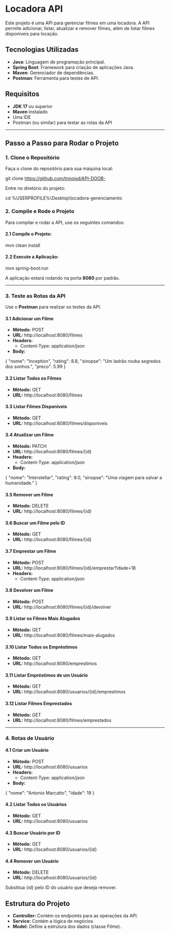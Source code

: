 # Locadora API

Este projeto é uma API para gerenciar filmes em uma locadora. A API permite adicionar, listar, atualizar e remover filmes, além de listar filmes disponíveis para locação.

## Tecnologias Utilizadas

- **Java**: Linguagem de programação principal.
- **Spring Boot**: Framework para criação de aplicações Java.
- **Maven**: Gerenciador de dependências.
- **Postman**: Ferramenta para testes de API.

## Requisitos

- **JDK 17** ou superior
- **Maven** instalado
- Uma IDE
- Postman (ou similar) para testar as rotas da API

---

## Passo a Passo para Rodar o Projeto

### 1. Clone o Repositório

Faça o clone do repositório para sua máquina local:


git clone https://github.com/tnnoixd/API-DOOB-


Entre no diretório do projeto:


cd %USERPROFILE%\Desktop\locadora-gerenciamento


### 2. Compile e Rode o Projeto

Para compilar e rodar a API, use os seguintes comandos:

#### 2.1 Compile o Projeto:


mvn clean install


#### 2.2 Execute a Aplicação:


mvn spring-boot:run


A aplicação estará rodando na porta **8080** por padrão.

---

### 3. Teste as Rotas da API

Use o **Postman** para realizar os testes da API.

#### 3.1 Adicionar um Filme

- **Método:** POST
- **URL:** http://localhost:8080/filmes
- **Headers:**
  - Content-Type: application/json
- **Body:**


{
    "nome": "Inception",
    "rating": 8.8,
    "sinopse": "Um ladrão rouba segredos dos sonhos.",
    "preco": 5.99
}


#### 3.2 Listar Todos os Filmes

- **Método:** GET
- **URL:** http://localhost:8080/filmes

#### 3.3 Listar Filmes Disponíveis

- **Método:** GET
- **URL:** http://localhost:8080/filmes/disponiveis

#### 3.4 Atualizar um Filme

- **Método:** PATCH
- **URL:** http://localhost:8080/filmes/{id}
- **Headers:**
  - Content-Type: application/json
- **Body:**

{
    "nome": "Interstellar",
    "rating": 9.0,
    "sinopse": "Uma viagem para salvar a humanidade."
}


#### 3.5 Remover um Filme

- **Método:** DELETE
- **URL:** http://localhost:8080/filmes/{id}

#### 3.6 Buscar um Filme pelo ID

- **Método:** GET
- **URL:** http://localhost:8080/filmes/{id}

#### 3.7 Emprestar um Filme

- **Método:** POST
- **URL:** http://localhost:8080/filmes/{id}/emprestar?idade=18
- **Headers:**
  - Content-Type: application/json

#### 3.8 Devolver um Filme

- **Método:** POST
- **URL:** http://localhost:8080/filmes/{id}/devolver

#### 3.9 Listar os Filmes Mais Alugados

- **Método:** GET
- **URL:** http://localhost:8080/filmes/mais-alugados

#### 3.10 Listar Todos os Empréstimos

- **Método:** GET
- **URL:** http://localhost:8080/emprestimos

#### 3.11 Listar Empréstimos de um Usuário

- **Método:** GET
- **URL:** http://localhost:8080/usuarios/{id}/emprestimos

#### 3.12 Listar Filmes Emprestados

- **Método:** GET
- **URL:** http://localhost:8080/filmes/emprestados

---

### 4. Rotas de Usuário

#### 4.1 Criar um Usuário

- **Método:** POST
- **URL:** http://localhost:8080/usuarios
- **Headers:**
  - Content-Type: application/json
- **Body:**

{
    "nome": "Antonio Marcatto",
    "idade": 19
}


#### 4.2 Listar Todos os Usuários

- **Método:** GET
- **URL:** http://localhost:8080/usuarios

#### 4.3 Buscar Usuário por ID

- **Método:** GET
- **URL:** http://localhost:8080/usuarios/{id}

#### 4.4 Remover um Usuário

- **Método:** DELETE
- **URL:** http://localhost:8080/usuarios/{id}

Substitua {id} pelo ID do usuário que deseja remover.

## Estrutura do Projeto

- **Controller:** Contém os endpoints para as operações da API.
- **Service:** Contém a lógica de negócios.
- **Model:** Define a estrutura dos dados (classe Filme).
